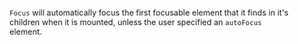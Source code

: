 # <Focus>

`Focus` will automatically focus the first focusable element that it finds in it's children when it is mounted, unless the user specified an `autoFocus` element.
